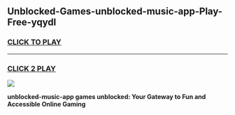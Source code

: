 
## Unblocked-Games-unblocked-music-app-Play-Free-yqydl
<h3>
<a href="https://premium76.site?title=unblocked-music-app&ref=21A">CLICK TO PLAY</a></h3>
<hr>

<h3>
<a href="https://premium76.site?title=unblocked-music-app&ref=21A">CLICK 2 PLAY</a>
  
</h3>

<a href="https://premium76.site?title=unblocked-music-app&ref=21A"><img src="https://clearcache.store/games.png"></a>


**unblocked-music-app games unblocked: Your Gateway to Fun and Accessible Online Gaming**
